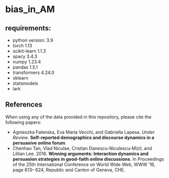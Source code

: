 # bias_in_AM

## requirements:
* python version: 3.9
* torch 1.13
* scikit-learn 1.1.3
* spacy 3.4.3
* numpy 1.23.4
* pandas 1.5.1
* transformers 4.24.0
* sklearn
* statsmodels
* lark

## References

When using any of the data provided in this repository, please cite the following papers:

* Agnieszka Falenska, Eva Maria Vecchi, and Gabriella Lapesa. *Under Review*. **Self-reported demographics and discourse dynamics in a persuasive online forum**. 
* Chenhao Tan, Vlad Niculae, Cristian Danescu-Niculescu-Mizil, and Lillian Lee. 2016. **Winning arguments: Interaction dynamics and persuasion strategies in good-faith online discussions**. In Proceedings of the 25th International Conference on World Wide Web, WWW ’16, page 613–
624, Republic and Canton of Geneva, CHE.

